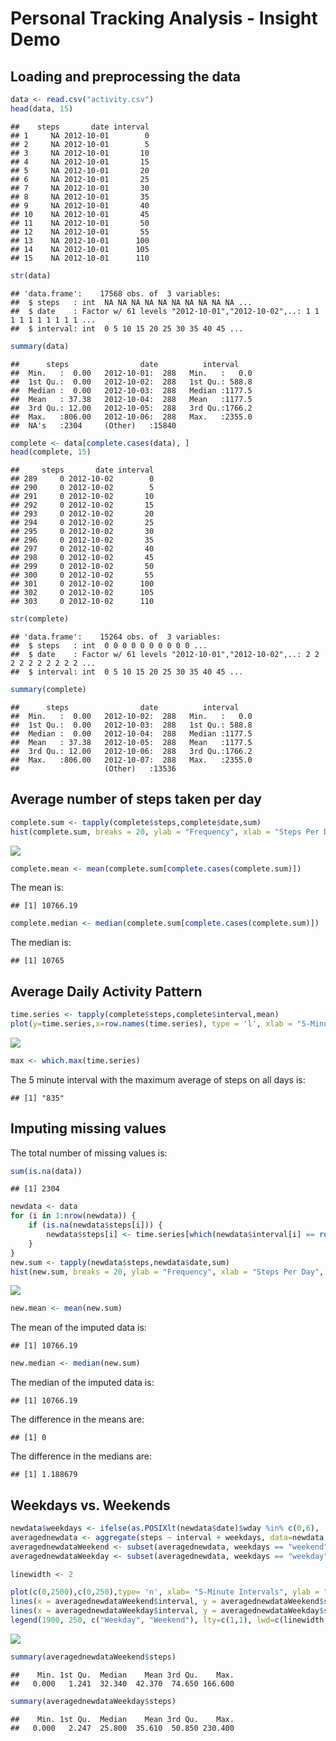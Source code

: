 # Personal Tracking Analysis - Insight Demo

## Loading and preprocessing the data


```r
data <- read.csv("activity.csv")
head(data, 15)
```

```
##    steps       date interval
## 1     NA 2012-10-01        0
## 2     NA 2012-10-01        5
## 3     NA 2012-10-01       10
## 4     NA 2012-10-01       15
## 5     NA 2012-10-01       20
## 6     NA 2012-10-01       25
## 7     NA 2012-10-01       30
## 8     NA 2012-10-01       35
## 9     NA 2012-10-01       40
## 10    NA 2012-10-01       45
## 11    NA 2012-10-01       50
## 12    NA 2012-10-01       55
## 13    NA 2012-10-01      100
## 14    NA 2012-10-01      105
## 15    NA 2012-10-01      110
```

```r
str(data)
```

```
## 'data.frame':	17568 obs. of  3 variables:
##  $ steps   : int  NA NA NA NA NA NA NA NA NA NA ...
##  $ date    : Factor w/ 61 levels "2012-10-01","2012-10-02",..: 1 1 1 1 1 1 1 1 1 1 ...
##  $ interval: int  0 5 10 15 20 25 30 35 40 45 ...
```

```r
summary(data)
```

```
##      steps                date          interval     
##  Min.   :  0.00   2012-10-01:  288   Min.   :   0.0  
##  1st Qu.:  0.00   2012-10-02:  288   1st Qu.: 588.8  
##  Median :  0.00   2012-10-03:  288   Median :1177.5  
##  Mean   : 37.38   2012-10-04:  288   Mean   :1177.5  
##  3rd Qu.: 12.00   2012-10-05:  288   3rd Qu.:1766.2  
##  Max.   :806.00   2012-10-06:  288   Max.   :2355.0  
##  NA's   :2304     (Other)   :15840
```

```r
complete <- data[complete.cases(data), ]
head(complete, 15)
```

```
##     steps       date interval
## 289     0 2012-10-02        0
## 290     0 2012-10-02        5
## 291     0 2012-10-02       10
## 292     0 2012-10-02       15
## 293     0 2012-10-02       20
## 294     0 2012-10-02       25
## 295     0 2012-10-02       30
## 296     0 2012-10-02       35
## 297     0 2012-10-02       40
## 298     0 2012-10-02       45
## 299     0 2012-10-02       50
## 300     0 2012-10-02       55
## 301     0 2012-10-02      100
## 302     0 2012-10-02      105
## 303     0 2012-10-02      110
```

```r
str(complete)
```

```
## 'data.frame':	15264 obs. of  3 variables:
##  $ steps   : int  0 0 0 0 0 0 0 0 0 0 ...
##  $ date    : Factor w/ 61 levels "2012-10-01","2012-10-02",..: 2 2 2 2 2 2 2 2 2 2 ...
##  $ interval: int  0 5 10 15 20 25 30 35 40 45 ...
```

```r
summary(complete)
```

```
##      steps                date          interval     
##  Min.   :  0.00   2012-10-02:  288   Min.   :   0.0  
##  1st Qu.:  0.00   2012-10-03:  288   1st Qu.: 588.8  
##  Median :  0.00   2012-10-04:  288   Median :1177.5  
##  Mean   : 37.38   2012-10-05:  288   Mean   :1177.5  
##  3rd Qu.: 12.00   2012-10-06:  288   3rd Qu.:1766.2  
##  Max.   :806.00   2012-10-07:  288   Max.   :2355.0  
##                   (Other)   :13536
```

## Average number of steps taken per day


```r
complete.sum <- tapply(complete$steps,complete$date,sum)
hist(complete.sum, breaks = 20, ylab = "Frequency", xlab = "Steps Per Day", main = "Histogram of Steps Per Day")
```

![](personal-tracking_files/figure-html/unnamed-chunk-2-1.png) 

```r
complete.mean <- mean(complete.sum[complete.cases(complete.sum)])  
```
The mean is: 

```
## [1] 10766.19
```


```r
complete.median <- median(complete.sum[complete.cases(complete.sum)])
```
The median is: 

```
## [1] 10765
```

## Average Daily Activity Pattern


```r
time.series <- tapply(complete$steps,complete$interval,mean)
plot(y=time.series,x=row.names(time.series), type = 'l', xlab = "5-Minute Intervals", ylab ="Average Number of Steps Taken", main ="Time Series Plot of 5 Minute Intervals")
```

![](personal-tracking_files/figure-html/unnamed-chunk-6-1.png) 

```r
max <- which.max(time.series)
```
The 5 minute interval with the maximum average of steps on all days is:

```
## [1] "835"
```

## Imputing missing values

The total number of missing values is: 

```r
sum(is.na(data))
```

```
## [1] 2304
```


```r
newdata <- data
for (i in 1:nrow(newdata)) {
    if (is.na(newdata$steps[i])) {
        newdata$steps[i] <- time.series[which(newdata$interval[i] == row.names(time.series))]
    }
}
new.sum <- tapply(newdata$steps,newdata$date,sum)
hist(new.sum, breaks = 20, ylab = "Frequency", xlab = "Steps Per Day", main = "Histogram of Steps Per Day (with Imputed Values)")
```

![](personal-tracking_files/figure-html/unnamed-chunk-9-1.png) 

```r
new.mean <- mean(new.sum)
```

The mean of the imputed data is: 

```
## [1] 10766.19
```


```r
new.median <- median(new.sum)
```

The median of the imputed data is:

```
## [1] 10766.19
```
The difference in the means are:

```
## [1] 0
```
The difference in the medians are:

```
## [1] 1.188679
```

## Weekdays vs. Weekends


```r
newdata$weekdays <- ifelse(as.POSIXlt(newdata$date)$wday %in% c(0,6), 'weekend', 'weekday')
averagednewdata <- aggregate(steps ~ interval + weekdays, data=newdata, mean)
averagednewdataWeekend <- subset(averagednewdata, weekdays == "weekend")
averagednewdataWeekday <- subset(averagednewdata, weekdays == "weekday")
```




```r
linewidth <- 2

plot(c(0,2500),c(0,250),type= 'n', xlab= "5-Minute Intervals", ylab = "Average Number of Steps Taken")
lines(x = averagednewdataWeekend$interval, y = averagednewdataWeekend$steps,col="red",lwd=linewidth) 
lines(x = averagednewdataWeekday$interval, y = averagednewdataWeekday$steps,col="blue",lwd=linewidth) 
legend(1900, 250, c("Weekday", "Weekend"), lty=c(1,1), lwd=c(linewidth,linewidth), col=c("blue","red")) 
```

![](personal-tracking_files/figure-html/unnamed-chunk-17-1.png) 

```r
summary(averagednewdataWeekend$steps)
```

```
##    Min. 1st Qu.  Median    Mean 3rd Qu.    Max. 
##   0.000   1.241  32.340  42.370  74.650 166.600
```

```r
summary(averagednewdataWeekday$steps)
```

```
##    Min. 1st Qu.  Median    Mean 3rd Qu.    Max. 
##   0.000   2.247  25.800  35.610  50.850 230.400
```
